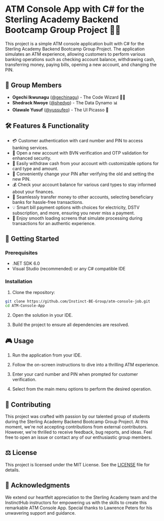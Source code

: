 # ATM Console App with C# for the Sterling Academy Backend Bootcamp Group Project 🏦🚀

This project is a simple ATM console application built with C# for the Sterling Academy Backend Bootcamp Group Project. The application simulates an ATM experience, allowing customers to perform various banking operations such as checking account balance, withdrawing cash, transferring money, paying bills, opening a new account, and changing the PIN.

## 🎉 Group Members

- **Ogechi Ikwunagu** ([@gechinagu](https://github.com/ogechinagu)) - The Code Wizard 🧙‍♂️
- **Shedrack Nwoye** ([@shedyp](https://github.com/shedyp)) - The Data Dynamo 📊
- **Olawale Yusuf** ([@yussufeo](https://github.com/yussufeo)) - The UI Picasso 🎨

## 🛠 Features & Functionality

- 💳 Customer authentication with card number and PIN to access banking services.
- 🏦 Open a new account with BVN verification and OTP validation for enhanced security.
- 💸 Easily withdraw cash from your account with customizable options for card type and amount.
- 🔢 Conveniently change your PIN after verifying the old and setting the new PIN.
- 💰 Check your account balance for various card types to stay informed about your finances.
- 🤝 Seamlessly transfer money to other accounts, selecting beneficiary banks for hassle-free transactions.
- 💡 Smart bill payment options with choices for electricity, DSTV subscription, and more, ensuring you never miss a payment.
- 🔄 Enjoy smooth loading screens that simulate processing during transactions for an authentic experience.

## 🚀 Getting Started

### Prerequisites

- .NET SDK 6.0
- Visual Studio (recommended) or any C# compatible IDE

### Installation

1. Clone the repository:
```bash
git clone https://github.com/Instinct-BE-Group/atm-console-job.git
cd ATM-Console-App
```

2. Open the solution in your IDE.

3. Build the project to ensure all dependencies are resolved.

## 🎮 Usage

1. Run the application from your IDE.

2. Follow the on-screen instructions to dive into a thrilling ATM experience.

3. Enter your card number and PIN when prompted for customer verification.

4. Select from the main menu options to perform the desired operation.

## 🎉 Contributing

This project was crafted with passion by our talented group of students during the Sterling Academy Backend Bootcamp Group Project. At this moment, we're not accepting contributions from external contributors. However, we're thrilled to receive feedback, bug reports, and ideas. Feel free to open an issue or contact any of our enthusiastic group members.

## ⚖️ License

This project is licensed under the MIT License. See the [LICENSE](LICENSE) file for details.

## 🙌 Acknowledgments

We extend our heartfelt appreciation to the Sterling Academy team and the InstinctHub instructors for empowering us with the skills to create this remarkable ATM Console App. Special thanks to Lawrence Peters for his unwavering support and guidance.



